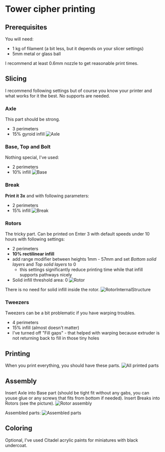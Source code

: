 # Tower cipher printing

## Prerequisites
You will need:
- 1 kg of filament (a bit less, but it depends on your slicer settings)
- 5mm metal or glass ball

I recommend at least 0.6mm nozzle to get reasonable print times.

## Slicing
I recommend following settings but of course you know your printer and what works for it the best.
No supports are needed.

### Axle
This part should be strong.
- 3 perimeters
- 15% gyroid infill
![Axle](Axle.png)

### Base, Top and Bolt
Nothing special, I've used:
- 2 perimeters
- 10% infill
![Base](Base.png)

### Break
**Print it 3x** and with following parameters:
- 2 perimeters
- 15% infill
![Break](Break.png)

### Rotors
The tricky part. Can be printed on Enter 3 with default speeds under 10 hours with following settings:
- 2 perimeters
- **10% rectilinear infill**
- add range modifier between heights 1mm - 57mm and set *Bottom solid layers* and *Top solid layers* to 0
  - this settings significantly reduce printing time while that infill supports pathways nicely
- Solid infill threshold area: 0
![Rotor](Rotor.png)

There is no need for solid infill inside the rotor.
![RotorInternalStructure](RotorInternal.png)

### Tweezers
Tweezers can be a bit problematic if you have warping troubles.
- 4 perimeters
- 15% infill (almost doesn't matter)
- I've turned off "Fill gaps" - that helped with warping because extruder is not returning back to fill in those tiny holes

## Printing
When you print everything, you should have these parts.
![All printed parts](AllPrintedParts.jpg)

## Assembly
Insert Axle into Base part (should be tight fit without any gabs, you can youse glue or any screws that fits from bottom if needed).
Insert Breaks into Rotors (see the picture).
![Rotor assembly](RotorAssembly.png)

Assembled parts:
![Assembled parts](AssembledParts.jpg)

## Coloring
Optional, I've used Citadel acrylic paints for miniatures with black undercoat.
